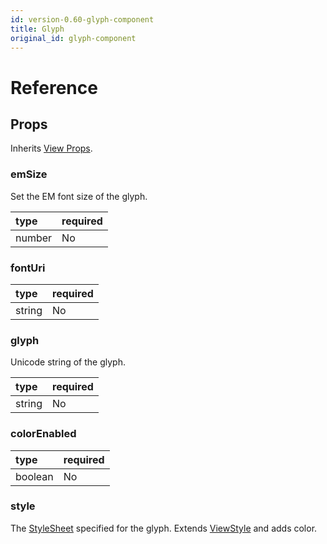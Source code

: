 ```yaml
---
id: version-0.60-glyph-component
title: Glyph
original_id: glyph-component
---
```


# Reference

## Props

Inherits [View Props](https://facebook.github.io/react-native/docs/view#props).

### emSize

Set the EM font size of the glyph.

| type | required |
|:--|:--|
| number | No |

### fontUri

| type | required |
|:--|:--|
| string | No |

### glyph

Unicode string of the glyph.

| type | required |
|:--|:--|
| string | No |

### colorEnabled

| type | required |
|:--|:--|
| boolean | No |

### style

The [StyleSheet](https://facebook.github.io/react-native/docs/stylesheet) specified for the glyph. Extends [ViewStyle](https://facebook.github.io/react-native/docs/view-style-props) and adds color.
